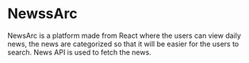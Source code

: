 # NewssArc
NewsArc is a platform made from React where the users can view daily news, the news are categorized so that it will be easier for the users to search. News API is used to fetch the news.
